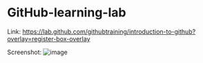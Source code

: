 # GitHub-learning-lab
Link: https://lab.github.com/githubtraining/introduction-to-github?overlay=register-box-overlay

Screenshot:
![image](file:\Users\bmalk\OneDrive\Desktop.png)
